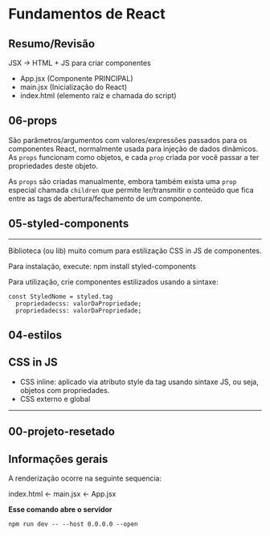 # Fundamentos de React

## Resumo/Revisão

JSX -> HTML + JS para criar componentes

- App.jsx (Componente PRINCIPAL)
- main.jsx (Inicialização do React)
- index.html (elemento raíz e chamada do script)

## 06-props

São parâmetros/argumentos com valores/expressões passados para os componentes React, normalmente usada para injeção de dados dinâmicos. As `props` funcionam como objetos, e cada `prop` criada por você passar a ter propriedades deste objeto.

As `props` são criadas manualmente, embora também exista uma `prop` especial chamada `children` que permite ler/transmitir o conteúdo que fica entre as tags de abertura/fechamento de um componente.

## 05-styled-components

---

Biblioteca (ou lib) muito comum para estilização CSS in JS de componentes.

Para instalação, execute: npm install styled-components

Para utilização, crie componentes estilizados usando a sintaxe:

```JS
const StyledNome = styled.tag
  propriedadecss: valorDaPropriedade;
  propriedadecss: valorDaPropriedade;
```

## 04-estilos

## CSS in JS

- CSS inline: aplicado via atributo style da tag usando sintaxe JS, ou seja, objetos com propriedades.
- CSS externo e global

---

## 00-projeto-resetado

## Informações gerais

A renderização ocorre na seguinte sequencia:

index.html <- main.jsx <- App.jsx

**Esse comando abre o servidor**

`npm run dev -- --host 0.0.0.0 --open`
